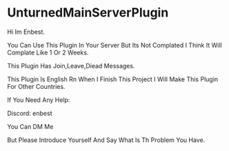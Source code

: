 # UnturnedMainServerPlugin
Hi Im Enbest.

You Can Use This Plugin In Your Server But Its Not Complated I Think It Will Complate Like 1 Or 2 Weeks.

This Plugin Has Join,Leave,Diead Messages.

This Plugin Is English Rn When I Finish This Project I Will Make This Plugin For Other Countries.

If You Need Any Help:

Discord: enbest

You Can DM Me

But Please Introduce Yourself And Say What Is Th Problem You Have.




